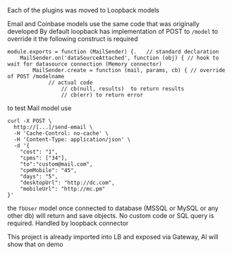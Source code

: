 Each of the plugins was moved to Loopback models

Email and Coinbase models use the same code that was originally developed 
By default loopback has implementation of POST to `/model`
to override it the following construct is required 
```
module.exports = function (MailSender) {.   // standard declaration
    MailSender.on('dataSourceAttached', function (obj) { // hook to wait for datasource connection (Memory connector)
        MailSender.create = function (mail, params, cb) { // override of POST /modelname 
             // actual code 
                 // cb(null, results)  to return results 
                 // cb(err) to return error
 ```
 
to test Mail model use 
```
curl -X POST \
  http://[...]/send-email \
  -H 'Cache-Control: no-cache' \
  -H 'Content-Type: application/json' \
  -d '{
    "cost": "1",
    "cpms": ["34"],
    "to":"custom@mail.com",
    "cpmMobile": "45",
    "days": "5",
    "desktopUrl": "http://dc.com",
    "mobileUrl": "http://mc.pm"
}'
``` 


the `fbUser` model once connected to database (MSSQL or MySQL or any other db) will return and save objects. No custom code or SQL query is required. Handled by loopback connector 

This project is already imported into LB and exposed via Gateway, Al will show that on demo
